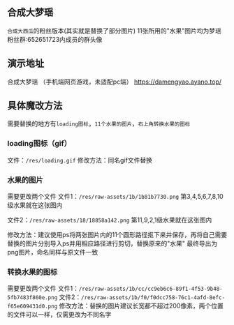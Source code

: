## 合成大梦瑶
`合成大西瓜`的粉丝版本(其实就是替换了部分图片)
11张所用的"水果"图片均为梦瑶粉丝群:652651723内成员的群头像
## 演示地址
合成大梦瑶 （手机端网页游戏，未适配pc端）
https://damengyao.ayano.top/
## 具体魔改方法
需要替换的地方有`loading图标`，`11个水果的图片`，`右上角转换水果的图标`
### loading图标（gif）
文件：`/res/loading.gif`
修改方法：同名gif文件替换

### 水果的图片
需要更改两个文件
文件1：`/res/raw-assets/1b/1b81b7730.png`
第3,4,5,6,7,8,10级水果就在这张图内

文件2：`/res/raw-assets/18/18858a142.png`
第11,9,2,1级水果就在这张图内

修改方法：建议使用ps将两张图片内的11个圆形路径抠下来并保存，再将自己需要替换的图片分别导入ps并用相应路径进行剪切，替换原来的"水果"
最终导出为png图片，命名同样与原文件一致

### 转换水果的图标
需要更改两个文件
文件1：`/res/raw-assets/1b/cc/cc9eb6c6-89f1-4f53-9b48-5fb7483f860e.png`
文件2：`/res/raw-assets/1b/f0/f0dcc758-76c1-4afd-8efc-f65e609431d0.png`
修改方法：替换的图片建议长宽都不超过200像素，两个位置的文件可以一样，仅需更改为不同名字
